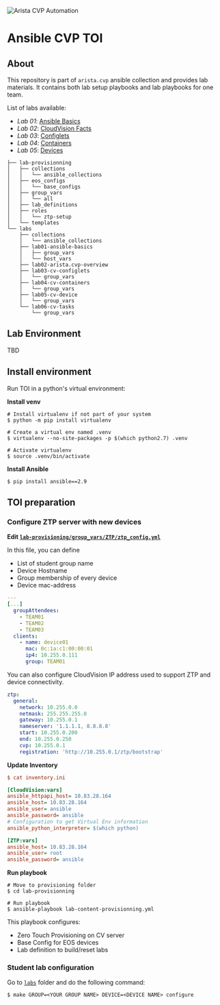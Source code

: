 ![Arista CVP Automation](https://img.shields.io/badge/Arista-CVP%20Automation-blue) 

# Ansible CVP TOI

## About

This repository is part of `arista.cvp` ansible collection and provides lab materials. It contains both lab setup playbooks and lab playbooks for one team.

List of labs available:

- _Lab 01_: [Ansible Basics](labs/lab01-ansible-basics)
- _Lab 02_: [CloudVision Facts](labs/lab02-arista.cvp-overview)
- _Lab 03_: [Configlets](labs/lab03-cv-configlets)
- _Lab 04_: [Containers](labs/lab04-cv-containers)
- _Lab 05_: [Devices](labs/lab05-cv-tasks)

```
├── lab-provisionning
│   ├── collections
│   │   └── ansible_collections
│   ├── eos_configs
│   │   └── base_configs
│   ├── group_vars
│   │   └── all
│   ├── lab_definitions
│   ├── roles
│   │   └── ztp-setup
│   └── templates
└── labs
    ├── collections
    │   └── ansible_collections
    ├── lab01-ansible-basics
    │   ├── group_vars
    │   └── host_vars
    ├── lab02-arista.cvp-overview
    ├── lab03-cv-configlets
    │   └── group_vars
    ├── lab04-cv-containers
    │   └── group_vars
    ├── lab05-cv-device
    │   └── group_vars
    └── lab06-cv-tasks
        └── group_vars
```

## Lab Environment

TBD

## Install environment

Run TOI in a python's virtual environment:

__Install venv__

```shell
# Install virtualenv if not part of your system
$ python -m pip install virtualenv

# Create a virtual env named .venv
$ virtualenv --no-site-packages -p $(which python2.7) .venv

# Activate virtualenv
$ source .venv/bin/activate
```

__Install Ansible__

```shell
$ pip install ansible==2.9
```

## TOI preparation

### Configure ZTP server with new devices

__Edit [`lab-provisioning/group_vars/ZTP/ztp_config.yml`](lab-provisioning/group_vars/ZTP/ztp_config.yml)__

In this file, you can define 

- List of student group name
- Device Hostname
- Group membership of every device
- Device mac-address

```yaml
---
[...]
  groupAttendees:
    - TEAM01
    - TEAM02
    - TEAM03
  clients:
    - name: device01
      mac: 0c:1a:c1:00:00:01
      ip4: 10.255.0.111
      group: TEAM01
```

You can also configure CloudVision IP address used to support ZTP and device connectivity.

```yaml
ztp:
  general:
    network: 10.255.0.0
    netmask: 255.255.255.0
    gateway: 10.255.0.1
    nameserver: '1.1.1.1, 8.8.8.8'
    start: 10.255.0.200
    end: 10.255.0.250
    cvp: 10.255.0.1
    registration: 'http://10.255.0.1/ztp/bootstrap'
```

__Update Inventory__

```ini
$ cat inventory.ini

[CloudVision:vars]
ansible_httpapi_host= 10.83.28.164
ansible_host= 10.83.28.164
ansible_user= ansible
ansible_password= ansible
# Configuration to get Virtual Env information
ansible_python_interpreter= $(which python)

[ZTP:vars]
ansible_host= 10.83.28.164
ansible_user= root
ansible_password= ansible
```

__Run playbook__

```shell
# Move to provisioning folder
$ cd lab-provisionning

# Run playbook
$ ansible-playbook lab-content-provisionning.yml
```
This playbook configures:
- Zero Touch Provisioning on CV server
- Base Config for EOS devices
- Lab definition to build/reset labs

### Student lab configuration

Go to [`labs`](labs/) folder and do the following command:

```shell
$ make GROUP=<YOUR GROUP NAME> DEVICE=<DEVICE NAME> configure
```